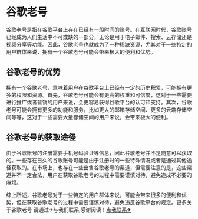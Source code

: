 # 谷歌老号

谷歌老号是指在谷歌平台上存在已经有一段时间的账号。在互联网时代，谷歌账号已经成为人们生活中不可或缺的一部分，无论是用于电子邮件、搜索、云存储还是视频分享等功能。因此，谷歌老号也就成为了一种稀缺资源，尤其对于一些特定的用户群体来说，拥有一个谷歌老号可能会带来极大的便利和优势。

## 谷歌老号的优势

拥有一个谷歌老号，意味着用户在谷歌平台上已经有一定的历史积累，可能拥有更多的权限和资源。首先，谷歌老号可能会有更高的权重和可信度，这对于一些需要进行推广或者营销的用户来说，会更容易获得谷歌平台的认可和支持。其次，谷歌老号可能会拥有更多的功能和服务，比如更大的邮箱存储空间、更多的云端存储空间等等，这对于一些需要大量存储空间的用户来说，会带来极大的便利。

## 谷歌老号的获取途径

由于谷歌账号的注册需要手机号码验证等信息，因此谷歌老号并不是随意可以获取的。一些存在已久的谷歌账号可能是由于注册时的一些特殊情况或者是通过其他途径获取的。在市场上，也存在一些出售谷歌老号的渠道，但需要注意的是，这些渠道并不一定合法，用户在获取谷歌老号的过程中需要谨慎对待，避免造成不必要的麻烦。

综上所述，谷歌老号对于一些特定的用户群体来说，可能会带来很多的便利和优势，但在获取谷歌老号的过程中需要谨慎对待，避免违反谷歌平台的规定。更多关于谷歌老号 请通过✈与我们联系,感谢阅读！[点我联系✈](https://my.G208.com)